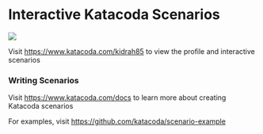 # Interactive Katacoda Scenarios

[![](http://shields.katacoda.com/katacoda/kidrah85/count.svg)](https://www.katacoda.com/kidrah85 "Get your profile on Katacoda.com")

Visit https://www.katacoda.com/kidrah85 to view the profile and interactive scenarios

### Writing Scenarios
Visit https://www.katacoda.com/docs to learn more about creating Katacoda scenarios

For examples, visit https://github.com/katacoda/scenario-example
